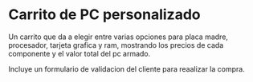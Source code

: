 # Carrito de PC personalizado

Un carrito que da a elegir entre varias opciones para placa madre, procesador, tarjeta grafica y ram, mostrando los precios de cada componente y el valor total del pc armado.

Incluye un formulario de validacion del cliente para reaalizar la compra.